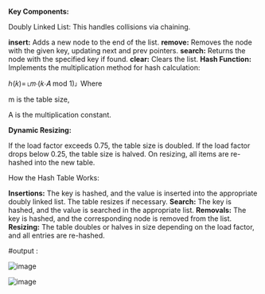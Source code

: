 **Key Components:**

Doubly Linked List: This handles collisions via chaining.

**insert:** Adds a new node to the end of the list.
**remove:** Removes the node with the given key, updating next and prev pointers.
**search:** Returns the node with the specified key if found.
**clear:** Clears the list.
**Hash Function:** Implements the multiplication method for hash calculation:

ℎ(𝑘)=⌊𝑚⋅(𝑘⋅𝐴 mod 1)⌋
Where 

m is the table size, 

A is the multiplication constant.

**Dynamic Resizing:**

If the load factor exceeds 0.75, the table size is doubled.
If the load factor drops below 0.25, the table size is halved.
On resizing, all items are re-hashed into the new table.


How the Hash Table Works:

**Insertions:** The key is hashed, and the value is inserted into the appropriate doubly linked list. The table resizes if necessary.
**Search:** The key is hashed, and the value is searched in the appropriate list.
**Removals:** The key is hashed, and the corresponding node is removed from the list.
**Resizing:** The table doubles or halves in size depending on the load factor, and all entries are re-hashed.

#output :

![image](https://github.com/user-attachments/assets/71c77a72-7c03-43bf-8fc0-34f720b90615)


![image](https://github.com/user-attachments/assets/e83f3f6e-7df0-413e-a34d-661d8fee1ca9)



